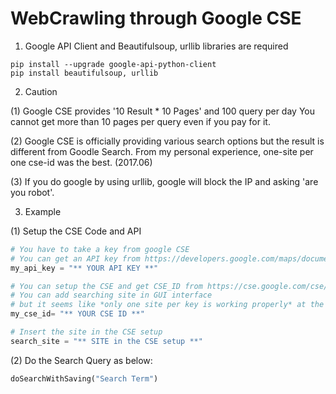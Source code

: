 # WebCrawling through Google CSE

1. Google API Client and Beautifulsoup, urllib libraries are required 

```
pip install --upgrade google-api-python-client 
pip install beautifulsoup, urllib
```

2. Caution

(1) Google CSE provides '10 Result * 10 Pages' and 100 query per day
    You cannot get more than 10 pages per query even if you pay for it.

(2) Google CSE is officially providing various search options but the result is different from Goodle Search.
    From my personal experience, one-site per one cse-id was the best. (2017.06)

(3) If you do google by using urllib, google will block the IP and asking 'are you robot'.

3. Example

(1) Setup the CSE Code and API

```python
# You have to take a key from google CSE
# You can get an API key from https://developers.google.com/maps/documentation/javascript/get-api-key?hl=ko#key
my_api_key = "** YOUR API KEY **"

# You can setup the CSE and get CSE_ID from https://cse.google.com/cse/all
# You can add searching site in GUI interface 
# but it seems like *only one site per key is working properly* at the moment (17.06.05)
my_cse_id= "** YOUR CSE ID **"

# Insert the site in the CSE setup
search_site = "** SITE in the CSE setup **"
```

(2) Do the Search Query as below:

```python
doSearchWithSaving("Search Term")
```
